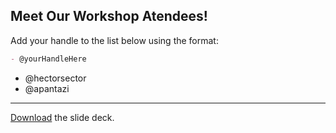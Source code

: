 ## Meet Our Workshop Atendees!

Add your handle to the list below using the format:

```md
- @yourHandleHere
```

- @hectorsector
- @apantazi

---

[Download](nicar.pdf) the slide deck.
